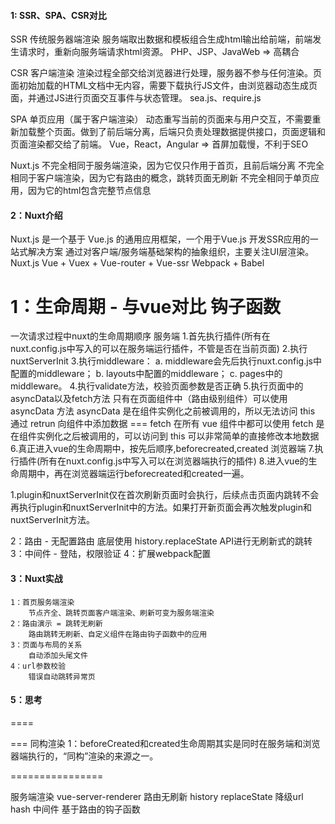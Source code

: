#### 1: SSR、SPA、CSR对比
SSR 传统服务器端渲染
服务端取出数据和模板组合生成html输出给前端，前端发生请求时，重新向服务端请求html资源。
    PHP、JSP、JavaWeb => 高耦合

CSR 客户端渲染
渲染过程全部交给浏览器进行处理，服务器不参与任何渲染。页面初始加载的HTML文档中无内容，需要下载执行JS文件，由浏览器动态生成页面，并通过JS进行页面交互事件与状态管理。
    sea.js、require.js

SPA 单页应用（属于客户端渲染）
动态重写当前的页面来与用户交互，不需要重新加载整个页面。做到了前后端分离，后端只负责处理数据提供接口，页面逻辑和页面渲染都交给了前端。
    Vue，React，Angular => 首屏加载慢，不利于SEO

Nuxt.js
不完全相同于服务端渲染，因为它仅只作用于首页，且前后端分离
不完全相同于客户端渲染，因为它有路由的概念，跳转页面无刷新
不完全相同于单页应用，因为它的html包含完整节点信息

#### 2：Nuxt介绍
Nuxt.js 是一个基于 Vue.js 的通用应用框架，一个用于Vue.js 开发SSR应用的一站式解决方案
通过对客户端/服务端基础架构的抽象组织，主要关注UI层渲染。
Nuxt.js
Vue + Vuex + Vue-router + Vue-ssr
Webpack + Babel

1：生命周期 - 与vue对比
    钩子函数
===
一次请求过程中nuxt的生命周期顺序
服务端
1.首先执行插件(所有在nuxt.config.js中写入的可以在服务端运行插件，不管是否在当前页面)
2.执行nuxtServerInit
3.执行middleware：
a. middleware会先后执行nuxt.config.js中配置的middleware；
b. layouts中配置的middleware；
c. pages中的middleware。
4.执行validate方法，校验页面参数是否正确
5.执行页面中的asyncData以及fetch方法
    只有在页面组件中（路由级别组件）可以使用 asyncData 方法
    asyncData 是在组件实例化之前被调用的，所以无法访问 this
    通过 retrun 向组件中添加数据
    ===
    fetch 在所有 vue 组件中都可以使用
    fetch 是在组件实例化之后被调用的，可以访问到 this
    可以非常简单的直接修改本地数据
6.真正进入vue的生命周期中，按先后顺序,beforecreated,created
浏览器端
7.执行插件(所有在nuxt.config.js中写入可以在浏览器端执行的插件)
8.进入vue的生命周期中，再在浏览器端运行beforecreated和created一遍。

1.plugin和nuxtServerInit仅在首次刷新页面时会执行，后续点击页面内跳转不会再执行plugin和nuxtServerInit中的方法。如果打开新页面会再次触发plugin和nuxtServerInit方法。

2：路由  - 无配置路由
    底层使用 history.replaceState API进行无刷新式的跳转
3：中间件 - 登陆，权限验证
4：扩展webpack配置

#### 3：Nuxt实战
    1：首页服务端渲染
        节点齐全、跳转页面客户端渲染、刷新可变为服务端渲染
    2：路由演示 = 跳转无刷新
        路由跳转无刷新、自定义组件在路由钩子函数中的应用
    3：页面与布局的关系
        自动添加头尾文件
    4：url参数校验
        错误自动跳转异常页
#### 5：思考

====

===
同构渲染
1：beforeCreated和created生命周期其实是同时在服务端和浏览器端执行的，“同构”渲染的来源之一。




================

服务端渲染  vue-server-renderer
路由无刷新  history replaceState 降级url hash
中间件     基于路由的钩子函数
